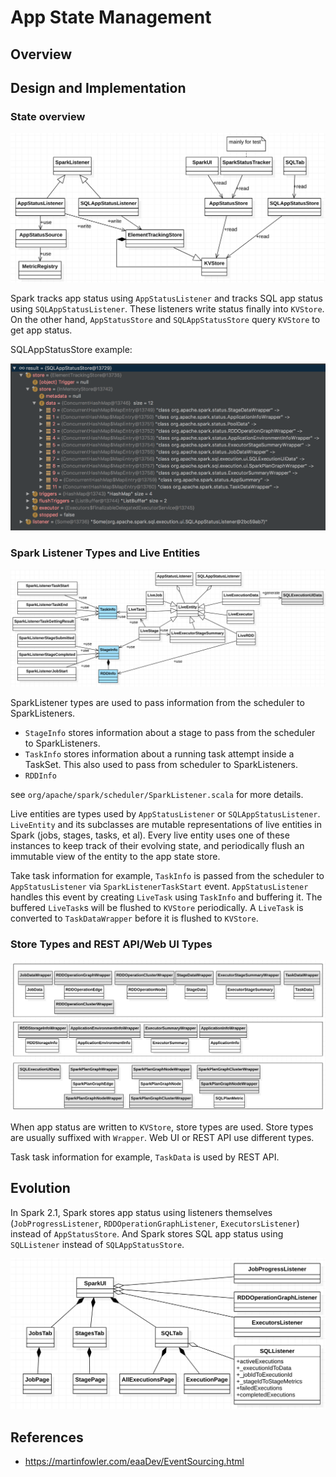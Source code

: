 # App State Management

## Overview



## Design and Implementation

### State overview
![state](state-overview.png)

Spark tracks app status using `AppStatusListener` and tracks SQL app status using
`SQLAppStatusListener`. These listeners write status finally into `KVStore`. On the other hand,
`AppStatusStore` and `SQLAppStatusStore` query `KVStore` to get app status.

SQLAppStatusStore example:

![SQLAppStatusStore](SQLAppStatusStore-instance.png)

### Spark Listener Types and Live Entities
![live entity](listener-types-live-entity.png)

SparkListener types are used to pass information from the scheduler to SparkListeners.

* `StageInfo` stores information about a stage to pass from the scheduler to SparkListeners.
* `TaskInfo` stores information about a running task attempt inside a TaskSet. This also used to
  pass from scheduler to SparkListeners.
* `RDDInfo`

see `org/apache/spark/scheduler/SparkListener.scala` for more details.

Live entities are types used by `AppStatusListener` or `SQLAppStatusListener`. `LiveEntity` and its
subclasses are mutable representations of live entities in Spark (jobs, stages, tasks, et al). Every
live entity uses one of these instances to keep track of their evolving state, and periodically
flush an immutable view of the entity to the app state store.

Take task information for example, `TaskInfo` is passed from the scheduler to `AppStatusListener`
via `SparkListenerTaskStart` event. `AppStatusListener` handles this event by creating `LiveTask`
using `TaskInfo` and buffering it. The buffered `LiveTask`s will be flushed to `KVStore`
periodically. A `LiveTask` is converted to `TaskDataWrapper` before it is flushed to `KVStore`.

### Store Types and REST API/Web UI Types

![store types and api types](store-types-api-types.png)

When app status are written to `KVStore`, store types are used. Store types are usually suffixed
with `Wrapper`. Web UI or REST API use different types.

Task task information for example, `TaskData` is used by REST API.

## Evolution
In Spark 2.1, Spark stores app status using listeners themselves (`JobProgressListener`,
`RDDOperationGraphListener`, `ExecutorsListener`) instead of `AppStatusStore`. And Spark stores SQL
app status using `SQLListener` instead of `SQLAppStatusStore`.

![state (Spark 2.1)](state-2.1.png)


## References

* https://martinfowler.com/eaaDev/EventSourcing.html

